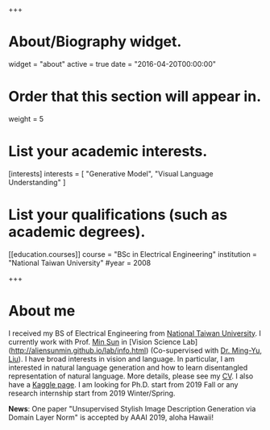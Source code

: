 +++
# About/Biography widget.
widget = "about"
active = true
date = "2016-04-20T00:00:00"

# Order that this section will appear in.
weight = 5

# List your academic interests.
[interests]
  interests = [
    "Generative Model",
    "Visual Language Understanding"
  ]

# List your qualifications (such as academic degrees).

[[education.courses]]
  course = "BSc in Electrical Engineering"
  institution = "National Taiwan University"
  #year = 2008
 
+++

# About me

I received my BS of Electrical Engineering from [National Taiwan University](http://www.ntu.edu.tw/english/). I currently work with Prof. [Min Sun](http://aliensunmin.github.io/) in [Vision Science Lab] (http://aliensunmin.github.io/lab/info.html) (Co-supervised with [Dr. Ming-Yu, Liu](https://scholar.google.com/citations?user=y-f-MZgAAAAJ&hl=en)). I have broad interests in vision and language. In particular, I am interested in natural language generation and how to learn disentangled representation of natural language.  More details, please see my [CV](https://drive.google.com/file/d/1tZ_z1apURHfzesbXyn411w9pl2i8gmbw/view?usp=sharing). I also have a [Kaggle page](https://www.kaggle.com/kuanchen). I am looking for Ph.D. start from 2019 Fall or any research internship start from 2019 Winter/Spring.

**News**: One paper "Unsupervised Stylish Image Description Generation via Domain Layer Norm" is accepted by AAAI 2019, aloha Hawaii!  
